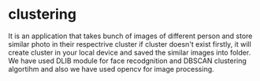 # clustering
It is an application that takes bunch of images of different person and store similar photo in their respectrive cluster if cluster doesn't exist firstly,
it will create cluster in your local device and saved the similar images into folder.
We have used DLIB module for face recodgnition and DBSCAN clustering algortihm and also we have used opencv for image processing.
